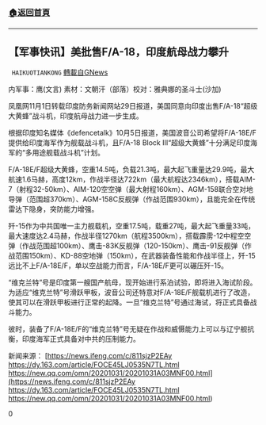 ###  [:house:返回首頁](https://github.com/ourhimalayas/txt)
---

## 【军事快讯】美批售F/A-18，印度航母战力攀升
` HAIKUOTIANKONG` [轉載自GNews](https://gnews.org/zh-hans/513159/)

内军事：鹰(文言) 素材：文朝汗（部落）校对：雅典娜的圣斗士(沙加)

凤凰网11月1日转载印度防务新闻网站29日报道，美国同意向印度出售F/A-18“超级大黄蜂”战斗机，印度航母战力进一步生成。

根据印度知名媒体《defencetalk》10月5日报道，美国波音公司希望将F/A-18E/F提供给印度海军作为舰载战斗机，且F/A-18 Block III“超级大黄蜂”十分满足印度海军的“多用途舰载战斗机”计划。

F/A-18E/F超级大黄蜂，空重14.5吨，负载21.3吨，最大起飞重量达29.9吨，最大航速1.6马赫，高度12km，作战半径达722km（最大航程达2346km），搭载AIM-7（射程32-50km）、AIM-120空空弹（最大射程160km）、AGM-158联合空对地导弹（范围超370km）、AGM-158C反舰弹（作战范围930km），且能完全在传统雷达下隐身，突防能力增强。

歼-15作为中共国唯一主力舰载机，空重17.5吨，载重27吨，最大起飞重量33吨，最大速度达2.4马赫，作战半径1270km（航程3500km），搭载霹雳-12中程空空弹（作战范围超100km）、鹰击-83K反舰弹（120-150km）、鹰击-91反舰弹（作战范围150km）、KD-88空地弹（150km），在武器装备性能和作战半径上，歼-15远比不上F/A-18E/F，单以空战能力而言，F/A-18E/F更可以碾压歼-15。

“维克兰特”号是印度第一艘国产航母，现开始进行系泊试验，即将进入海试阶段。为适应“维克兰特”号滑跃甲板，波音公司还特意对F/A-18E/F舰载机进行了改造，使其可以在滑跃甲板进行正常的起降。一旦“维克兰特”号通过海试，将正式具备战斗能力。

彼时，装备了F/A-18E/F的“维克兰特”号无疑在作战和威慑能力上可以与辽宁舰抗衡，印度海军正式具备对中共的压制能力。

新闻来源：
[https://news.ifeng.com/c/811sjzP2EAy
https://dy.163.com/article/FOCE45LJ0535N7TL.html
https://new.qq.com/omn/20201031/20201031A03MNF00.html](https://news.ifeng.com/c/811sjzP2EAy
https://dy.163.com/article/FOCE45LJ0535N7TL.html
https://new.qq.com/omn/20201031/20201031A03MNF00.html)

0
